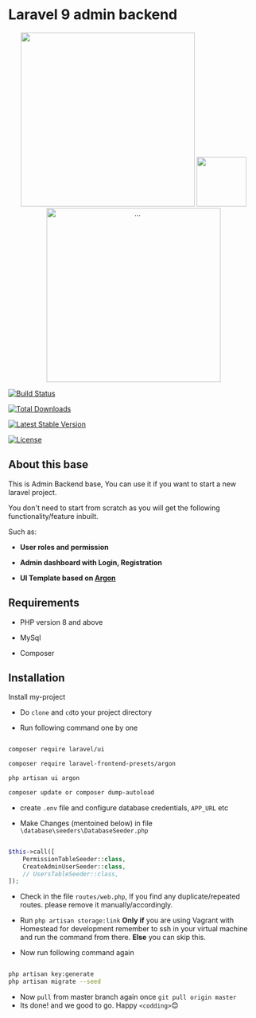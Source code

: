 
# Laravel 9 admin backend

<p align="center">
<a  href="https://laravel.com"  target="_blank"><img  src="https://raw.githubusercontent.com/laravel/art/master/logo-lockup/5%20SVG/2%20CMYK/1%20Full%20Color/laravel-logolockup-cmyk-red.svg"  width="350"></a> <a  href="javaxcript:void(0)"><a  href="https://spatie.be/"  target="_blank"><img  src="https://cdn.learnku.com/uploads/avatars/25700_1530502088.png"  width="100"></a> <a  href="javaxcript:void(0)"><a  class="navbar-brand pt-0"  href="https://www.creative-tim.com/live/argon-dashboard-laravel"><img  src="https://argon-dashboard-laravel.creative-tim.com/argon/img/brand/blue.png"  width="350"  class="navbar-brand-img"  alt="..."></a>
</p>

<p align="center">

<a  href="https://travis-ci.org/laravel/framework"><img  src="https://travis-ci.org/laravel/framework.svg"  alt="Build Status"></a>

<a  href="https://packagist.org/packages/laravel/framework"><img  src="https://img.shields.io/packagist/dt/laravel/framework"  alt="Total Downloads"></a>

<a  href="https://packagist.org/packages/laravel/framework"><img  src="https://img.shields.io/packagist/v/laravel/framework"  alt="Latest Stable Version"></a>

<a  href="https://packagist.org/packages/laravel/framework"><img  src="https://img.shields.io/packagist/l/laravel/framework"  alt="License"></a>

</p>

## About this base

This is Admin Backend base, You can use it if you want to start a new laravel project.<br>

You don't need to start from scratch as you will get the following functionality/feature inbuilt.

Such as:

- **User roles and permission**

- **Admin dashboard with Login, Registration**

- **UI Template based on [Argon](https://www.creative-tim.com/live/argon-dashboard-laravel)**

## Requirements

- PHP version 8 and above

- MySql

- Composer

## Installation

Install my-project

- Do `clone` and `cd`to your project directory

- Run following command one by one

```sh

composer require laravel/ui

composer require laravel-frontend-presets/argon

php artisan ui argon

composer update or composer dump-autoload

```

- create `.env` file and configure database credentials, `APP_URL` etc

- Make Changes (mentoined below) in file `\database\seeders\DatabaseSeeder.php`

```php

$this->call([
    PermissionTableSeeder::class,
    CreateAdminUserSeeder::class,
    // UsersTableSeeder::class,
]);

```

- Check in the file `routes/web.php`, If you find any duplicate/repeated routes. please remove it manually/accordingly.

- Run `php artisan storage:link`  **Only if** you are using Vagrant with Homestead for development remember to ssh in your virtual machine and run the command from there. **Else** you can skip this.

- Now run following command again

```sh

php artisan key:generate
php artisan migrate --seed

```

- Now `pull` from master branch again once `git pull origin master`
- Its done! and we good to go. Happy `<codding>`😊
